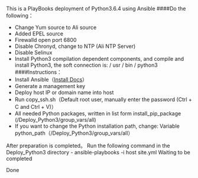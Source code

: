 This is a PlayBooks deployment of Python3.6.4 using Ansible
####Do the following：
- Change Yum source to Ali source
- Added EPEL source
- Firewalld open port 6800
- Disable Chronyd, change to NTP (Ali NTP Server)
- Disable Selinux
- Install Python3 compilation dependent components, and compile and install Python3, the soft connection is: / usr / bin / python3
####Instructions：
- Install Ansible（[Install Docs](http://www.ansible.com.cn/docs/intro_installation.html)）
- Generate a management key
- Deploy host IP or domain name into host
- Run copy_ssh.sh（Default root user, manually enter the password (Ctrl + C and Ctrl + V)）
- All needed Python packages, written in list form install_pip_package (/Deploy_Python3/group_vars/all)
- If you want to change the Python installation path, change: Variable python_path（/Deploy_Python3/group_vars/all）


After preparation is completed。
Run the following command in the Deploy_Python3 directory
        - ansible-playbooks -i host site.yml
Waiting to be completed

Done